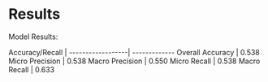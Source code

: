 # Results

Model Results:

Accuracy/Recall   | 
------------------| -------------
Overall Accuracy  | 0.538
Micro Precision   | 0.538
Macro Precision   | 0.550
Micro Recall      | 0.538
Macro Recall      | 0.633


